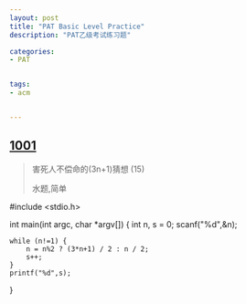 ```yaml
---
layout: post
title: "PAT Basic Level Practice"
description: "PAT乙级考试练习题"

categories:
- PAT


tags:
- acm 


---
```


## [1001]

> 害死人不偿命的(3n+1)猜想 (15)
> 
> 水题,简单


#include <stdio.h>

int main(int argc, char *argv[]) 
{
    int n, s = 0;
    scanf("%d",&n);

    while (n!=1) {
        n = n%2 ? (3*n+1) / 2 : n / 2;
        s++;
    }
    printf("%d",s);
}

[1001]:http://www.patest.cn/contests/pat-b-practise/1001
